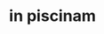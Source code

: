 ---
title: in piscinam
meaning: into the fishpond
ch: five
di: (accusative singular)
pos: prepphrase
preposition: in
noun: piscinam
---
